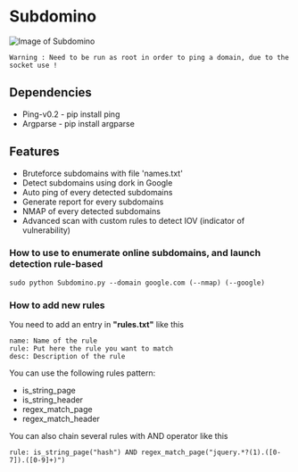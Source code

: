# Subdomino
![Image of Subdomino](http://image.noelshack.com/fichiers/2016/39/1475404267-capture-d-ecran-de-2016-10-02-17-28-57.png)
```
Warning : Need to be run as root in order to ping a domain, due to the socket use !
```

## Dependencies 
* Ping-v0.2 - pip install ping
* Argparse  - pip install argparse


## Features
* Bruteforce subdomains with file 'names.txt'
* Detect subdomains using dork in Google
* Auto ping of every detected subdomains
* Generate report for every subdomains
* NMAP of every detected subdomains
* Advanced scan with custom rules to detect IOV (indicator of vulnerability)


### How to use to enumerate online subdomains, and launch detection rule-based
```
sudo python Subdomino.py --domain google.com (--nmap) (--google)
```


### How to add new rules
You need to add an entry in **"rules.txt"** like this
```
name: Name of the rule
rule: Put here the rule you want to match
desc: Description of the rule
```

You can use the following rules pattern:
* is_string_page
* is_string_header
* regex_match_page
* regex_match_header

You can also chain several rules with AND operator like this
```
rule: is_string_page("hash") AND regex_match_page("jquery.*?(1).([0-7]).([0-9]+)")
```
